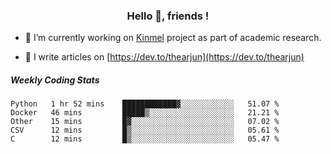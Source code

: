 <h3 align="center">Hello 👋, friends !</h3>

- 🔭 I’m currently working on [Kinmel](https://github.com/thearjun/kinmel) project as part of academic research.

- 📝 I write articles on [https://dev.to/thearjun](https://dev.to/thearjun)


##### Weekly Coding Stats
<!--START_SECTION:waka-->
```text
Python   1 hr 52 mins    ████████████▓░░░░░░░░░░░░   51.07 % 
Docker   46 mins         █████▒░░░░░░░░░░░░░░░░░░░   21.21 % 
Other    15 mins         █▓░░░░░░░░░░░░░░░░░░░░░░░   07.02 % 
CSV      12 mins         █▒░░░░░░░░░░░░░░░░░░░░░░░   05.61 % 
C        12 mins         █▒░░░░░░░░░░░░░░░░░░░░░░░   05.47 % 
```
<!--END_SECTION:waka-->
